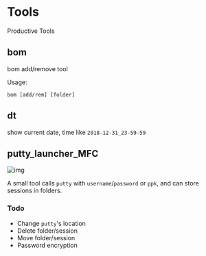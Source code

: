 # Tools

Productive Tools

## bom

bom add/remove tool

Usage:

```shell
bom [add/rem] [folder]
```

## dt

show current date, time like `2018-12-31_23-59-59`

## putty_launcher_MFC

![img](https://github.com/captainwong/Tools/blob/master/putty_launcher_MFC/putty_launcher_MFC.png?raw=true)

A small tool calls `putty` with `username`/`password` or `ppk`, and can store sessions in folders.

### Todo

* Change `putty`'s location
* Delete folder/session
* Move folder/session
* Password encryption
